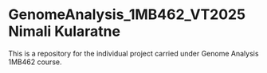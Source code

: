 # GenomeAnalysis_1MB462_VT2025 Nimali Kularatne
This is a repository for the individual project carried under Genome Analysis 1MB462 course.  
